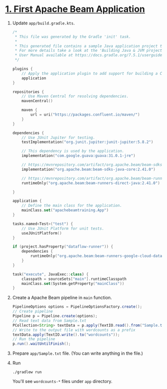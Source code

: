 # [1. First Apache Beam Application](https://github.com/nakamasato/apache-beam-training/tree/2a13d4bd5c5cfbc85da952565e3d3b90300c2dac)

1. Update `app/build.gradle.kts`.

    ```kotlin
    /*
     * This file was generated by the Gradle 'init' task.
     *
     * This generated file contains a sample Java application project to get you started.
     * For more details take a look at the 'Building Java & JVM projects' chapter in the Gradle
     * User Manual available at https://docs.gradle.org/7.5.1/userguide/building_java_projects.html
     */

    plugins {
        // Apply the application plugin to add support for building a CLI application in Java.
        application
    }

    repositories {
        // Use Maven Central for resolving dependencies.
        mavenCentral()

        maven {
            url = uri("https://packages.confluent.io/maven/")
        }
    }

    dependencies {
        // Use JUnit Jupiter for testing.
        testImplementation("org.junit.jupiter:junit-jupiter:5.8.2")

        // This dependency is used by the application.
        implementation("com.google.guava:guava:31.0.1-jre")

        // https://mvnrepository.com/artifact/org.apache.beam/beam-sdks-java-core
        implementation("org.apache.beam:beam-sdks-java-core:2.41.0")

        // https://mvnrepository.com/artifact/org.apache.beam/beam-runners-direct-java
        runtimeOnly("org.apache.beam:beam-runners-direct-java:2.41.0")

    }

    application {
        // Define the main class for the application.
        mainClass.set("apachebeamtraining.App")
    }

    tasks.named<Test>("test") {
        // Use JUnit Platform for unit tests.
        useJUnitPlatform()
    }

    if (project.hasProperty("dataflow-runner")) {
        dependencies {
            runtimeOnly("org.apache.beam:beam-runners-google-cloud-dataflow-java:2.41.0")
        }
    }

    task("execute", JavaExec::class) {
        classpath = sourceSets["main"].runtimeClasspath
        mainClass.set(System.getProperty("mainClass"))
    }
    ```

1. Create a Apache Beam pipeline in `main` function.

    ```java
    PipelineOptions options = PipelineOptionsFactory.create();
    // Create pipeline
    Pipeline p = Pipeline.create(options);
    // Read text data from Sample.txt
    PCollection<String> textData = p.apply(TextIO.read().from("Sample.txt"));
    // Write to the output file with wordcounts as a prefix
    textData.apply(TextIO.write().to("wordcounts"));
    // Run the pipeline
    p.run().waitUntilFinish();
    ```

1. Prepare `app/Sample.txt` file. (You can write anything in the file.)
1. Run

    ```
    ./gradlew run
    ```

    You'll see `wordcounts-*` files under `app` directory.
